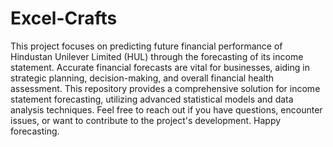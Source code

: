 # Excel-Crafts
This project focuses on predicting future financial performance of Hindustan Unilever Limited (HUL) through the forecasting of its income statement. Accurate financial forecasts are vital for businesses, aiding in strategic planning, decision-making, and overall financial health assessment. This repository provides a comprehensive solution for income statement forecasting, utilizing advanced statistical models and data analysis techniques.
Feel free to reach out if you have questions, encounter issues, or want to contribute to the project's development. Happy forecasting.
